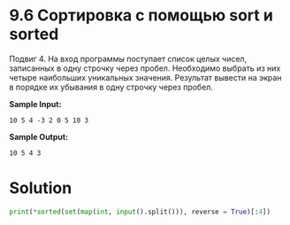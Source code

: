 # 9.6 Сортировка с помощью sort и sorted

Подвиг 4. На вход программы поступает список целых чисел, записанных в одну строчку через пробел. Необходимо выбрать из
них четыре наибольших уникальных значения. Результат вывести на экран в порядке их убывания в одну строчку через пробел.

**Sample Input:**

```
10 5 4 -3 2 0 5 10 3
```

**Sample Output:**

```
10 5 4 3
```

# Solution

```python
print(*sorted(set(map(int, input().split())), reverse = True)[:4])
```